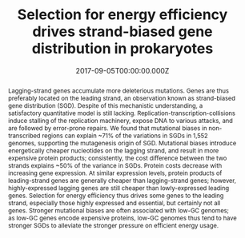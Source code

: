 ﻿---
title: "Selection for energy efficiency drives strand-biased gene distribution in prokaryotes"
publication_types: ["2"]
# Author notes (optional)
authors: 
  - Na-L-Gao
  - Guanting Lu
  - Martin J. Lercher
  - Weihua-Chen



# Author notes (optional)
author_notes: []

publication_short: 
abstract: >-
  Lagging-strand genes accumulate more deleterious mutations. Genes are thus preferably located on the leading strand, an observation known as strand-biased gene distribution (SGD). Despite of this mechanistic understanding, a satisfactory quantitative model is still lacking. Replication-transcription-collisions induce stalling of the replication machinery, expose DNA to various attacks, and are followed by error-prone repairs. We found that mutational biases in non-transcribed regions can explain ~71% of the variations in SGDs in 1,552 genomes, supporting the mutagenesis origin of SGD. Mutational biases introduce energetically cheaper nucleotides on the lagging strand, and result in more expensive protein products; consistently, the cost difference between the two strands explains ~50% of the variance in SGDs. Protein costs decrease with increasing gene expression. At similar expression levels, protein products of leading-strand genes are generally cheaper than lagging-strand genes; however, highly-expressed lagging genes are still cheaper than lowly-expressed leading genes. Selection for energy efficiency thus drives some genes to the leading strand, especially those highly expressed and essential, but certainly not all genes. Stronger mutational biases are often associated with low-GC genomes; as low-GC genes encode expensive proteins, low-GC genomes thus tend to have stronger SGDs to alleviate the stronger pressure on efficient energy usage.
draft: false
featured: ture

slides: null
url_pdf: 'https://www.nature.com/articles/s41598-017-11159-3.pdf'
image:
  caption: ""
  focal_point: ""
  preview_only: false
summary: ""
url_dataset: ""
url_project: ""
url_source: ""
url_video: ""

doi: 10.1038/s41598-017-11159-3
tags:
  - Nature
publication: Nature
projects: []
date: 2017-09-05T00:00:00.000Z
url_slides: ""
publishDate: 2017-01-01T00:00:00.000Z
url_poster: ""
url_code: ""
---

